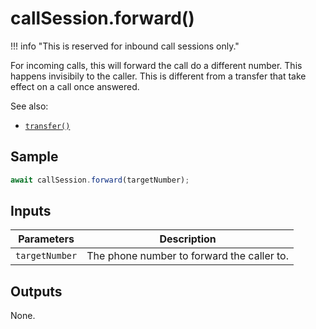 # callSession.forward()

!!! info "This is reserved for inbound call sessions only."

For incoming calls, this will forward the call do a different number. This
happens invisibily to the caller. This is different from a transfer that take
effect on a call once answered.

See also:

- [`transfer()`](transfer.md)

## Sample

```ts
await callSession.forward(targetNumber);
```

## Inputs

| Parameters     | Description                                |
| -------------- | ------------------------------------------ |
| `targetNumber` | The phone number to forward the caller to. |

## Outputs

None.
